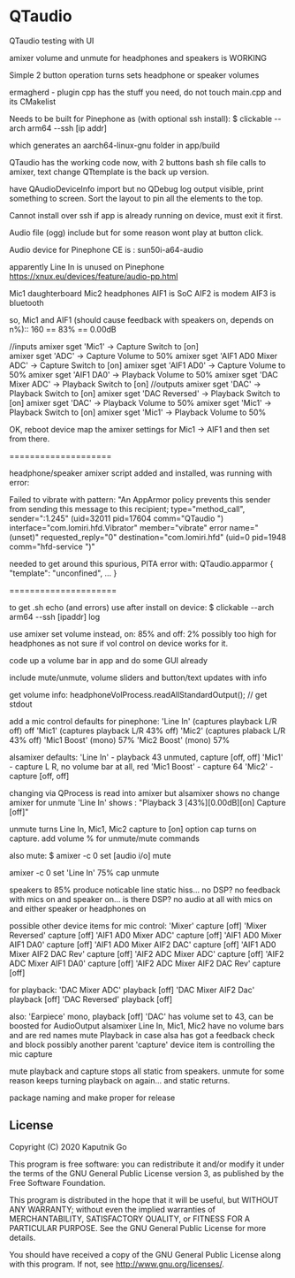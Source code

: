# QTaudio

QTaudio testing with UI

amixer volume and unmute for headphones and speakers is WORKING

Simple 2 button operation turns sets headphone or speaker volumes

ermagherd - plugin cpp has the stuff you need, do not touch main.cpp and its CMakelist

Needs to be built for Pinephone as (with optional ssh install):
$ clickable --arch arm64 --ssh [ip addr]

which generates an aarch64-linux-gnu folder in app/build

QTaudio has the working code now, with 2 buttons bash sh file calls to amixer, text change
QTtemplate is the back up version.

have QAudioDeviceInfo import but no QDebug log output visible, print something to screen.
Sort the layout to pin all the elements to the top.

Cannot install over ssh if app is already running on device, must exit it first.

Audio file (ogg) include but for some reason wont play at button click.

Audio device for Pinephone CE is : sun50i-a64-audio

apparently Line In is unused on Pinephone
https://xnux.eu/devices/feature/audio-pp.html

Mic1 daughterboard
Mic2 headphones
AIF1 is SoC
AIF2 is modem
AIF3 is bluetooth

so, Mic1 and AIF1 (should cause feedback with speakers on, depends on n%)::
160 == 83% == 0.00dB

//inputs
amixer sget 'Mic1' -> Capture Switch to [on]  
amixer sget 'ADC' -> Capture Volume to 50%
amixer sget 'AIF1 AD0 Mixer ADC' -> Capture Switch to [on]
amixer sget 'AIF1 AD0' -> Capture Volume to 50%
amixer sget 'AIF1 DA0' -> Playback Volume to 50%
amixer sget 'DAC Mixer ADC' -> Playback Switch to [on]
//outputs
amixer sget 'DAC' -> Playback Switch to [on]
amixer sget 'DAC Reversed' -> Playback Switch to [on]
amixer sget 'DAC' -> Playback Volume to 50%
amixer sget 'Mic1' -> Playback Switch to [on]
amixer sget 'Mic1' -> Playback Volume to 50%

OK, reboot device map the amixer settings for Mic1 -> AIF1 and then set from there.

====================

headphone/speaker amixer script added and installed, was running with error:

Failed to vibrate with pattern: "An AppArmor policy prevents this sender from sending this message to this recipient; type=\"method_call\", sender=\":1.245\" (uid=32011 pid=17604 comm=\"QTaudio \") interface=\"com.lomiri.hfd.Vibrator\" member=\"vibrate\" error name=\"(unset)\" requested_reply=\"0\" destination=\"com.lomiri.hfd\" (uid=0 pid=1948 comm=\"hfd-service \")"

needed to get around this spurious, PITA error with:
QTaudio.apparmor { "template": "unconfined", ... }

=====================

to get .sh echo (and errors) use after install on device:
$ clickable --arch arm64 --ssh [ipaddr] log

use amixer set volume instead, on: 85% and off: 2%
possibly too high for headphones as not sure if vol control on device works for it.

code up a volume bar in app and do some GUI already

include mute/unmute, volume sliders and button/text updates with info

get volume info:
headphoneVolProcess.readAllStandardOutput(); // get stdout

add a mic control
defaults for pinephone:
  'Line In' (captures playback L/R off) off
  'Mic1' (captures playback L/R 43% off)
  'Mic2' (captures plaback L/R 43% off)
  'Mic1 Boost' (mono) 57%
  'Mic2 Boost' (mono) 57%

alsamixer defaults:
  'Line In' - playback 43 unmuted, capture [off, off]
  'Mic1' - capture L R, no volume bar at all, red
  'Mic1 Boost' - capture 64
  'Mic2' - capture [off, off]

changing via QProcess is read into amixer but alsamixer shows no change
amixer for unmute 'Line In' shows : "Playback 3 [43%][0.00dB][on] Capture [off]"

unmute turns Line In, Mic1, Mic2 capture to [on]
option cap turns on capture.
add volume % for unmute/mute commands

also mute: $ amixer -c 0 set [audio i/o] mute

amixer -c 0 set 'Line In' 75% cap unmute

speakers to 85% produce noticable line static hiss... no DSP?
no feedback with mics on and speaker on... is there DSP?
no audio at all with mics on and either speaker or headphones on

possible other device items for mic control:
'Mixer' capture [off]
'Mixer Reversed' capture [off]
'AIF1 AD0 Mixer ADC' capture [off]
'AIF1 AD0 Mixer AIF1 DA0' capture [off]
'AIF1 AD0 Mixer AIF2 DAC' capture [off]
'AIF1 AD0 Mixer AIF2 DAC Rev' capture [off]
'AIF2 ADC Mixer ADC' capture [off]
'AIF2 ADC Mixer AIF1 DA0' capture [off]
'AIF2 ADC Mixer AIF2 DAC Rev' capture [off]

for playback:
'DAC Mixer ADC' playback [off]
'DAC Mixer AIF2 Dac' playback [off]
'DAC Reversed' playback [off]

also:
'Earpiece' mono, playback [off]
'DAC' has volume set to 43, can be boosted for AudioOutput
alsamixer Line In, Mic1, Mic2 have no volume bars and are red names
mute Playback in case alsa has got a feedback check and block
possibly another parent 'capture' device item is controlling the mic capture

mute playback and capture stops all static from speakers.
unmute for some reason keeps turning playback on again... and static returns.

package naming and make proper for release


## License

Copyright (C) 2020  Kaputnik Go

This program is free software: you can redistribute it and/or modify it under the terms of the GNU General Public License version 3, as published
by the Free Software Foundation.

This program is distributed in the hope that it will be useful, but WITHOUT ANY WARRANTY; without even the implied warranties of MERCHANTABILITY, SATISFACTORY QUALITY, or FITNESS FOR A PARTICULAR PURPOSE.  See the GNU General Public License for more details.

You should have received a copy of the GNU General Public License along with this program.  If not, see <http://www.gnu.org/licenses/>.
